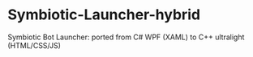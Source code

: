 # Symbiotic-Launcher-hybrid
Symbiotic Bot Launcher: ported from C# WPF (XAML) to C++ ultralight (HTML/CSS/JS)
